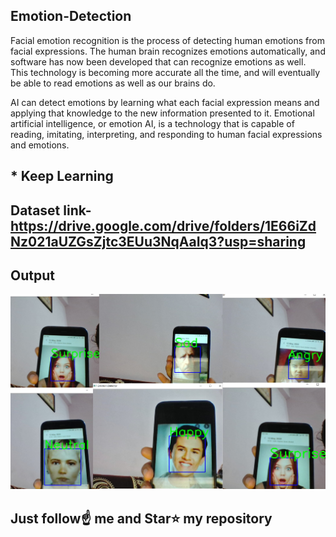 ## Emotion-Detection

Facial emotion recognition is the process of detecting human emotions from facial expressions. The human brain recognizes emotions automatically, and software has now been developed that can recognize emotions as well. This technology is becoming more accurate all the time, and will eventually be able to read emotions as well as our brains do. 

AI can detect emotions by learning what each facial expression means and applying that knowledge to the new information presented to it. Emotional artificial intelligence, or emotion AI, is a technology that is capable of reading, imitating, interpreting, and responding to human facial expressions and emotions.

## * Keep Learning

## Dataset link-https://drive.google.com/drive/folders/1E66iZdNz021aUZGsZjtc3EUu3NqAaIq3?usp=sharing

## Output

![](output.jpg)

## Just follow☝️ me and Star⭐ my repository 
